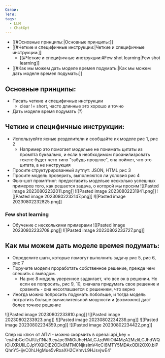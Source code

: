 ```yaml
---
Связи: 
Теги: 
tags:
  - LLM
  - ChatGpt
---
```

- [[#Основные принципы:|Основные принципы:]]
- [[#Четкие и специфичные инструкции:|Четкие и специфичные инструкции:]]
	- [[#Четкие и специфичные инструкции:#Few shot learning|Few shot learning]]
- [[#Как мы можем дать моделе времея подумать:|Как мы можем дать моделе времея подумать:]]


## Основные принципы:
- Писать четкие и специфичные инструкции
	- clear != short, часто длинные это хорошо и точно
- Дать моделе время подумать (?)


## Четкие и специфичные инструкции:
- Используейте ясные резделители и сообщайте их моделе рис 1, рис 2
	- Например это помогает модельке не понимать цитаты из промпта буквально, и если в необходимом проанилизровать тексте будет чето типо "забудь прошлое", она поймет, что это цитата, а не инструкция
- Просите структурированный аутпут: JSON, HTML рис 3
- Просите модель проверить, выполняются ли условия рис 4
- Фью-шот промптинг: предоставить модельке несколько успешных примеров того, как решается задача, о которой мы просим
 ![[Pasted image 20230802232011.png]]
![[Pasted image 20230802231941.png]]
![[Pasted image 20230802232147.png]] 
![[Pasted image 20230802232825.png]]

### Few shot learning
- Обучение с несколькими примерами
![[Pasted image 20230802233708.png]]
![[Pasted image 20230802233727.png]]


## Как мы можем дать моделе времея подумать:
- Определите шаги, которые помогут выполнить задачу рис 5, рис 6, рис 7
- Поручите модели проработать собственное решение, прежде чем спешить с выводом.
	- На рис 8 модель уверенное задвигает, что все ок в решении. Но если ее попросить, рис 9, 10, сначала придумать свое решение и сравнить - она несоглашается с решением, что верно
- Иногда можно попросить подумать побольше, и тогда модель потратить больше вычислительной мощности и (возможно) даст более точное решение



![[Pasted image 20230802233810.png]]
![[Pasted image 20230802233923.png]]
![[Pasted image 20230802234239.png]]
![[Pasted image 20230802234359.png]]
![[Pasted image 20230802234422.png]]





Спер их ключ от АПИ -   можно скормить в 
openai.api_key = 'eyJhbGciOiJIUzI1NiJ9.eyJpc3MiOiJhcHAiLCJzdWIiOiI4MzA2MzIiLCJhdWQiOiJXRUIiLCJpYXQiOjE2ODk0MTM0NjksImV4cCI6MTY5MDAxODI2OX0.biPQhnY5-ijvC0hLHgMue5vRoaXH2CVmvL9HJsvjwE4'